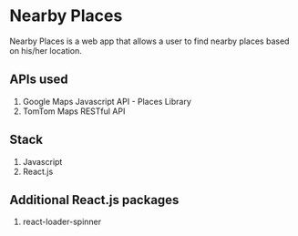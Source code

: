 # Nearby Places
Nearby Places is a web app that allows a user to find nearby places based on his/her location.
## APIs used
1. Google Maps Javascript API - Places Library
2. TomTom Maps RESTful API
## Stack
1. Javascript
2. React.js
## Additional React.js packages
1. react-loader-spinner